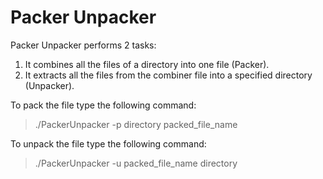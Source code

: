 # Packer Unpacker

Packer Unpacker performs 2 tasks:
1. It combines all the files of a directory into one file (Packer).
2. It extracts all the files from the combiner file into a specified directory (Unpacker).

To pack the file type the following command:
> ./PackerUnpacker -p directory packed_file_name

To unpack the file type the following command:
> ./PackerUnpacker -u packed_file_name directory
